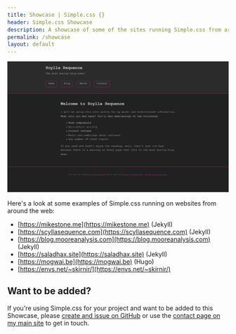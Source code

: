```yaml
---
title: Showcase | Simple.css {}
header: Simple.css Showcase
description: A showcase of some of the sites running Simple.css from around the web.
permalink: /showcase
layout: default
---
```


![Simple.css showcase example](/assets/images/simple-css-showcase.png)

Here's a look at some examples of Simple.css running on websites from around the web:

* [https://mikestone.me](https://mikestone.me) (Jekyll)
* [https://scyllasequence.com](https://scyllasequence.com) (Jekyll)
* [https://blog.mooreanalysis.com](https://blog.mooreanalysis.com) (Jekyll)
* [https://saladhax.site](https://saladhax.site) (Jekyll)
* [https://mogwai.be](https://mogwai.be) (Hugo)
* [https://envs.net/~skirnir/](https://envs.net/~skirnir/)

## Want to be added?

If you're using Simple.css for your project and want to be added to this Showcase, please [create and issue on GitHub](https://github.com/kevquirk/simple.css-site/issues) or use the [contact page on my main site](https://kevq.uk/contact) to get in touch.
